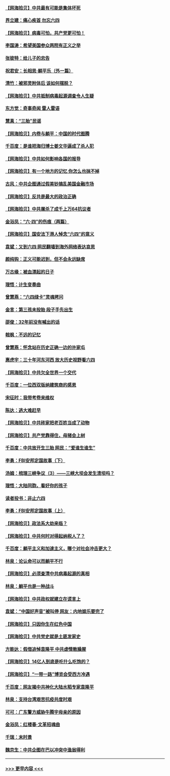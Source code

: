 #### [【网海拾贝】中共最有可能是集体坏死](../pages/nsc993/n13023101.md?t=06152252) 
#### [界立建：痛心疾首 勿忘六四](../pages/nsc993/n13022339.md?t=06152252) 
#### [【网海拾贝】病毒可怕，共产党更可怕！](../pages/nsc993/n13020728.md?t=06152252) 
#### [李国涛：希望美国参众两院有正义之举](../pages/nsc993/n13020674.md?t=06152252) 
#### [张彼特：给儿子的忠告](../pages/nsc993/n13018934.md?t=06152252) 
#### [祝君安：长相思‧躺平乐（外一篇）](../pages/nsc993/n13018923.md?t=06152252) 
#### [清竹：被邪灵附体后 该如何摆脱？](../pages/nsc993/n13018877.md?t=06152252) 
#### [【网海拾贝】中共抵制病毒起源调查令人生疑](../pages/nsc993/n13017785.md?t=06152252) 
#### [东方觉：奇事奇闻 雷人雷语](../pages/nsc993/n13017577.md?t=06152252) 
#### [慧真：“三胎”民谣](../pages/nsc993/n13017394.md?t=06152252) 
#### [【网海拾贝】内卷与躺平：中国的时代图腾](../pages/nsc993/n13016128.md?t=06152252) 
#### [千百度：是谁把海归博士姜文华逼成了杀人犯](../pages/nsc993/n13015218.md?t=06152252) 
#### [【网海拾贝】中共如何影响各国的报导](../pages/nsc993/n13012599.md?t=06152252) 
#### [【网海拾贝】有一个地方的记忆 你怎么也抹不掉](../pages/nsc993/n13009802.md?t=06152252) 
#### [古风：中共企图通过假美钞搞乱美国金融市场](../pages/nsc993/n13009626.md?t=06152252) 
#### [【网海拾贝】反共是最大的政治正确](../pages/nsc993/n13007051.md?t=06152252) 
#### [【网海拾贝】中共屠杀了成千上万64抗议者](../pages/nsc993/n13002713.md?t=06152252) 
#### [金浴凤：“六·四”的伤痕（两篇）](../pages/nsc993/n13001719.md?t=06152252) 
#### [【网海拾贝】国安法下港人悼念“六四”的意义](../pages/nsc993/n13001039.md?t=06152252) 
#### [袁斌：又到六四 网民翻墙到海外网络表达哀思](../pages/nsc993/n13000995.md?t=06152252) 
#### [颜纯钩：正义可能迟到，但不会永远缺席](../pages/nsc993/n13000920.md?t=06152252) 
#### [万古缘：被血漂起的日子](../pages/nsc993/n13000914.md?t=06152252) 
#### [理悟：计生变奏曲](../pages/nsc993/n13000414.md?t=06152252) 
#### [曾慧燕：“六四绿卡”灵魂拷问](../pages/nsc993/n13000277.md?t=06152252) 
#### [金言：第三孩未投胎 段子手先出生](../pages/nsc993/n13000215.md?t=06152252) 
#### [邵俊：32年前没有喊出的话](../pages/nsc993/n13000181.md?t=06152252) 
#### [戟枫：不远的记忆](../pages/nsc993/n13000121.md?t=06152252) 
#### [曾慧燕：怀念站在历史正确一边的许家屯](../pages/nsc993/n13000073.md?t=06152252) 
#### [惠虎宇：三十年河东河西 放大历史视野看六四](../pages/nsc993/n13000018.md?t=06152252) 
#### [【网海拾贝】中共欠全世界一个交代](../pages/nsc993/n12998706.md?t=06152252) 
#### [千百度：一位西双版纳建筑商的感恩](../pages/nsc993/n12998487.md?t=06152252) 
#### [宋征时：我带考卷来维权](../pages/nsc993/n12994088.md?t=06152252) 
#### [陈达：逃大难赶早](../pages/nsc993/n12993569.md?t=06152252) 
#### [【网海拾贝】中共砖家把老百姓当成了动物](../pages/nsc993/n12993483.md?t=06152252) 
#### [【网海拾贝】共产党靠得住，母猪会上树](../pages/nsc993/n12990730.md?t=06152252) 
#### [千百度：中共放开生三胎 网民：“爱谁生谁生”](../pages/nsc993/n12990644.md?t=06152252) 
#### [李勇：FBI安邦定国故事（下）](../pages/nsc993/n12987854.md?t=06152252) 
#### [汤姆：梳理三峡争议（3）——三峡大坝会发生溃坝吗？](../pages/nsc993/n12989806.md?t=06152252) 
#### [理悟：大陆同胞，看好你的孩子](../pages/nsc993/n12989778.md?t=06152252) 
#### [读者投书：非止六四](../pages/nsc993/n12989673.md?t=06152252) 
#### [李勇：FBI安邦定国故事（上）](../pages/nsc993/n12987749.md?t=06152252) 
#### [【网海拾贝】政法系大劫来临？](../pages/nsc993/n12987596.md?t=06152252) 
#### [【网海拾贝】中共何时对得起纳税人了？](../pages/nsc993/n12985578.md?t=06152252) 
#### [千百度：躺平主义和加速主义，哪个对社会冲击更大？](../pages/nsc993/n12985512.md?t=06152252) 
#### [林泉：论认命可以而躺平不行](../pages/nsc993/n12985505.md?t=06152252) 
#### [【网海拾贝】必须查清中共病毒起源的真相](../pages/nsc993/n12984276.md?t=06152252) 
#### [林泉：躺平也是一种战斗](../pages/nsc993/n12984194.md?t=06152252) 
#### [【网海拾贝】中共政权就建立在谎言上](../pages/nsc993/n12981880.md?t=06152252) 
#### [袁斌：“中国好声音”被叫停 网友：内地娱乐要完了](../pages/nsc993/n12981826.md?t=06152252) 
#### [【网海拾贝】只因你生在红色中国](../pages/nsc993/n12979096.md?t=06152252) 
#### [【网海拾贝】中共党史就是土匪发家史](../pages/nsc993/n12976478.md?t=06152252) 
#### [方能达：假借追悼袁隆平 中共虚情散臊腥](../pages/nsc993/n12976396.md?t=06152252) 
#### [【网海拾贝】14亿人到底是吃什么吃饱的？](../pages/nsc993/n12974125.md?t=06152252) 
#### [【网海拾贝】“一带一路”博览会受西方冷遇](../pages/nsc993/n12971787.md?t=06152252) 
#### [千百度：网友揭中共神化大陆水稻专家袁隆平](../pages/nsc993/n12971733.md?t=06152252) 
#### [林泉：支持台湾艰苦抗疫共度时艰](../pages/nsc993/n12971350.md?t=06152252) 
#### [可可：广东警方威胁牛腾宇母亲的原因](../pages/nsc993/n12971100.md?t=06152252) 
#### [金浴凤：红楼春·文革招魂曲](../pages/nsc993/n12970354.md?t=06152252) 
#### [千瑞：末时景](../pages/nsc993/n12970337.md?t=06152252) 
#### [魏京生：中共企图在巴以冲突中渔翁得利](../pages/nsc993/n12970286.md?t=06152252) 

----
#### [ >>> 更早内容 <<< ](../indexes/nsc993-earlier.md)
